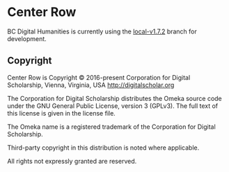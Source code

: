 # Center Row

BC Digital Humanities is currently using
the [local-v1.7.2](https://github.com/BCDigSchol/centerrow-bclibrary-dhprojects/tree/local-v1.7.2) branch for development.

## Copyright
Center Row is Copyright © 2016-present Corporation for Digital Scholarship, Vienna, Virginia, USA http://digitalscholar.org

The Corporation for Digital Scholarship distributes the Omeka source code
under the GNU General Public License, version 3 (GPLv3). The full text
of this license is given in the license file.

The Omeka name is a registered trademark of the Corporation for Digital Scholarship.

Third-party copyright in this distribution is noted where applicable.

All rights not expressly granted are reserved.

